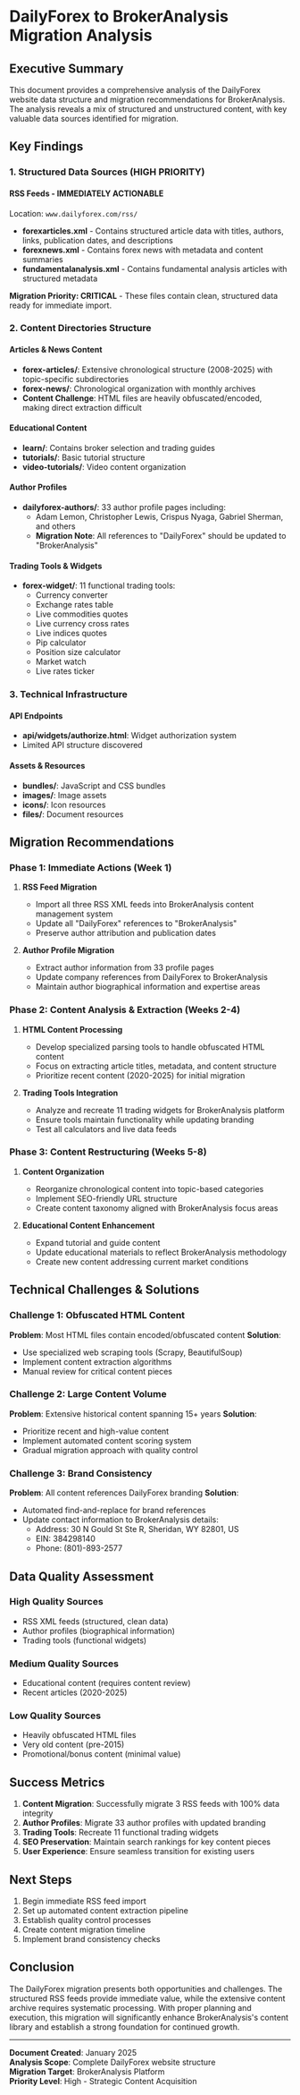 # DailyForex to BrokerAnalysis Migration Analysis

## Executive Summary

This document provides a comprehensive analysis of the DailyForex website data structure and migration recommendations for BrokerAnalysis. The analysis reveals a mix of structured and unstructured content, with key valuable data sources identified for migration.

## Key Findings

### 1. Structured Data Sources (HIGH PRIORITY)

#### RSS Feeds - **IMMEDIATELY ACTIONABLE**
Location: `www.dailyforex.com/rss/`

- **forexarticles.xml** - Contains structured article data with titles, authors, links, publication dates, and descriptions
- **forexnews.xml** - Contains forex news with metadata and content summaries
- **fundamentalanalysis.xml** - Contains fundamental analysis articles with structured metadata

**Migration Priority: CRITICAL** - These files contain clean, structured data ready for immediate import.

### 2. Content Directories Structure

#### Articles & News Content
- **forex-articles/**: Extensive chronological structure (2008-2025) with topic-specific subdirectories
- **forex-news/**: Chronological organization with monthly archives
- **Content Challenge**: HTML files are heavily obfuscated/encoded, making direct extraction difficult

#### Educational Content
- **learn/**: Contains broker selection and trading guides
- **tutorials/**: Basic tutorial structure
- **video-tutorials/**: Video content organization

#### Author Profiles
- **dailyforex-authors/**: 33 author profile pages including:
  - Adam Lemon, Christopher Lewis, Crispus Nyaga, Gabriel Sherman, and others
  - **Migration Note**: All references to "DailyForex" should be updated to "BrokerAnalysis"

#### Trading Tools & Widgets
- **forex-widget/**: 11 functional trading tools:
  - Currency converter
  - Exchange rates table
  - Live commodities quotes
  - Live currency cross rates
  - Live indices quotes
  - Pip calculator
  - Position size calculator
  - Market watch
  - Live rates ticker

### 3. Technical Infrastructure

#### API Endpoints
- **api/widgets/authorize.html**: Widget authorization system
- Limited API structure discovered

#### Assets & Resources
- **bundles/**: JavaScript and CSS bundles
- **images/**: Image assets
- **icons/**: Icon resources
- **files/**: Document resources

## Migration Recommendations

### Phase 1: Immediate Actions (Week 1)

1. **RSS Feed Migration**
   - Import all three RSS XML feeds into BrokerAnalysis content management system
   - Update all "DailyForex" references to "BrokerAnalysis"
   - Preserve author attribution and publication dates

2. **Author Profile Migration**
   - Extract author information from 33 profile pages
   - Update company references from DailyForex to BrokerAnalysis
   - Maintain author biographical information and expertise areas

### Phase 2: Content Analysis & Extraction (Weeks 2-4)

1. **HTML Content Processing**
   - Develop specialized parsing tools to handle obfuscated HTML content
   - Focus on extracting article titles, metadata, and content structure
   - Prioritize recent content (2020-2025) for initial migration

2. **Trading Tools Integration**
   - Analyze and recreate 11 trading widgets for BrokerAnalysis platform
   - Ensure tools maintain functionality while updating branding
   - Test all calculators and live data feeds

### Phase 3: Content Restructuring (Weeks 5-8)

1. **Content Organization**
   - Reorganize chronological content into topic-based categories
   - Implement SEO-friendly URL structure
   - Create content taxonomy aligned with BrokerAnalysis focus areas

2. **Educational Content Enhancement**
   - Expand tutorial and guide content
   - Update educational materials to reflect BrokerAnalysis methodology
   - Create new content addressing current market conditions

## Technical Challenges & Solutions

### Challenge 1: Obfuscated HTML Content
**Problem**: Most HTML files contain encoded/obfuscated content
**Solution**: 
- Use specialized web scraping tools (Scrapy, BeautifulSoup)
- Implement content extraction algorithms
- Manual review for critical content pieces

### Challenge 2: Large Content Volume
**Problem**: Extensive historical content spanning 15+ years
**Solution**:
- Prioritize recent and high-value content
- Implement automated content scoring system
- Gradual migration approach with quality control

### Challenge 3: Brand Consistency
**Problem**: All content references DailyForex branding
**Solution**:
- Automated find-and-replace for brand references
- Update contact information to BrokerAnalysis details:
  - Address: 30 N Gould St Ste R, Sheridan, WY 82801, US
  - EIN: 384298140
  - Phone: (801)-893-2577

## Data Quality Assessment

### High Quality Sources
- RSS XML feeds (structured, clean data)
- Author profiles (biographical information)
- Trading tools (functional widgets)

### Medium Quality Sources
- Educational content (requires content review)
- Recent articles (2020-2025)

### Low Quality Sources
- Heavily obfuscated HTML files
- Very old content (pre-2015)
- Promotional/bonus content (minimal value)

## Success Metrics

1. **Content Migration**: Successfully migrate 3 RSS feeds with 100% data integrity
2. **Author Profiles**: Migrate 33 author profiles with updated branding
3. **Trading Tools**: Recreate 11 functional trading widgets
4. **SEO Preservation**: Maintain search rankings for key content pieces
5. **User Experience**: Ensure seamless transition for existing users

## Next Steps

1. Begin immediate RSS feed import
2. Set up automated content extraction pipeline
3. Establish quality control processes
4. Create content migration timeline
5. Implement brand consistency checks

## Conclusion

The DailyForex migration presents both opportunities and challenges. The structured RSS feeds provide immediate value, while the extensive content archive requires systematic processing. With proper planning and execution, this migration will significantly enhance BrokerAnalysis's content library and establish a strong foundation for continued growth.

---

**Document Created**: January 2025  
**Analysis Scope**: Complete DailyForex website structure  
**Migration Target**: BrokerAnalysis Platform  
**Priority Level**: High - Strategic Content Acquisition